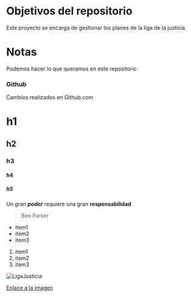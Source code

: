 # Objetivos del repositorio

Este proyecto se encarga de gestionar los planes de la liga de la justicia

# Notas

Podemos hacer lo que queramos en este repositorio

### Github

Cambios realizados en Github.com


# h1
## h2
### h3
#### h4
##### h5

Un gran _**poder**_ requiere una gran **responsabilidad**
> Ben Parker

* item1
* item2
* item3

1. item1
2. item2
3. item3


![LigaJusticia](https://pics.filmaffinity.com/La_Liga_de_la_Justicia_de_Zack_Snyder-554207771-mmed.jpg)

[Enlace a la imagen](https://pics.filmaffinity.com/La_Liga_de_la_Justicia_de_Zack_Snyder-554207771-mmed.jpg)
